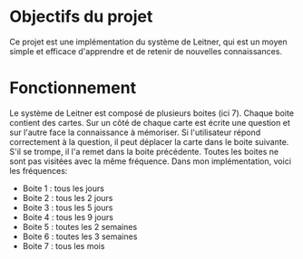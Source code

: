 # Objectifs du projet
Ce projet est une implémentation du système de Leitner, qui est un moyen simple et efficace d'apprendre et de retenir de nouvelles connaissances.

# Fonctionnement
Le système de Leitner est composé de plusieurs boites (ici 7). Chaque boite contient des cartes. Sur un côté de chaque carte est écrite une question et sur l'autre face la connaissance à mémoriser. Si l'utilisateur répond correctement à la question, il peut déplacer la carte dans le boite suivante. S'il se trompe, il l'a remet dans la boite précédente. Toutes les boites ne sont pas visitées avec la même fréquence. Dans mon implémentation, voici les fréquences:
* Boite 1 : tous les jours
* Boite 2 : tous les 2 jours
* Boite 3 : tous les 5 jours
* Boite 4 : tous les 9 jours
* Boite 5 : toutes les 2 semaines
* Boite 6 : toutes les 3 semaines
* Boite 7 : tous les mois